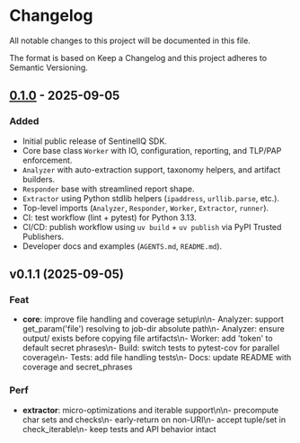 # Changelog

All notable changes to this project will be documented in this file.

The format is based on Keep a Changelog and this project adheres to Semantic Versioning.

## [0.1.0] - 2025-09-05

### Added
- Initial public release of SentinelIQ SDK.
- Core base class `Worker` with IO, configuration, reporting, and TLP/PAP enforcement.
- `Analyzer` with auto-extraction support, taxonomy helpers, and artifact builders.
- `Responder` base with streamlined report shape.
- `Extractor` using Python stdlib helpers (`ipaddress`, `urllib.parse`, etc.).
- Top-level imports (`Analyzer`, `Responder`, `Worker`, `Extractor`, `runner`).
- CI: test workflow (lint + pytest) for Python 3.13.
- CI/CD: publish workflow using `uv build` + `uv publish` via PyPI Trusted Publishers.
- Developer docs and examples (`AGENTS.md`, `README.md`).

[0.1.0]: https://github.com/killsearch/sentineliqsdk/releases/tag/v0.1.0

## v0.1.1 (2025-09-05)

### Feat

- **core**: improve file handling and coverage setup\n\n- Analyzer: support get_param('file') resolving to job-dir absolute path\n- Analyzer: ensure output/ exists before copying file artifacts\n- Worker: add 'token' to default secret phrases\n- Build: switch tests to pytest-cov for parallel coverage\n- Tests: add file handling tests\n- Docs: update README with coverage and secret_phrases

### Perf

- **extractor**: micro-optimizations and iterable support\n\n- precompute char sets and checks\n- early-return on non-URI\n- accept tuple/set in check_iterable\n- keep tests and API behavior intact

